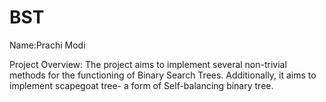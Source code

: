 # BST

Name:Prachi Modi

Project Overview: The project aims to implement several non-trivial methods for the functioning of Binary Search Trees. Additionally, it aims to implement scapegoat tree- a form of Self-balancing binary tree.

